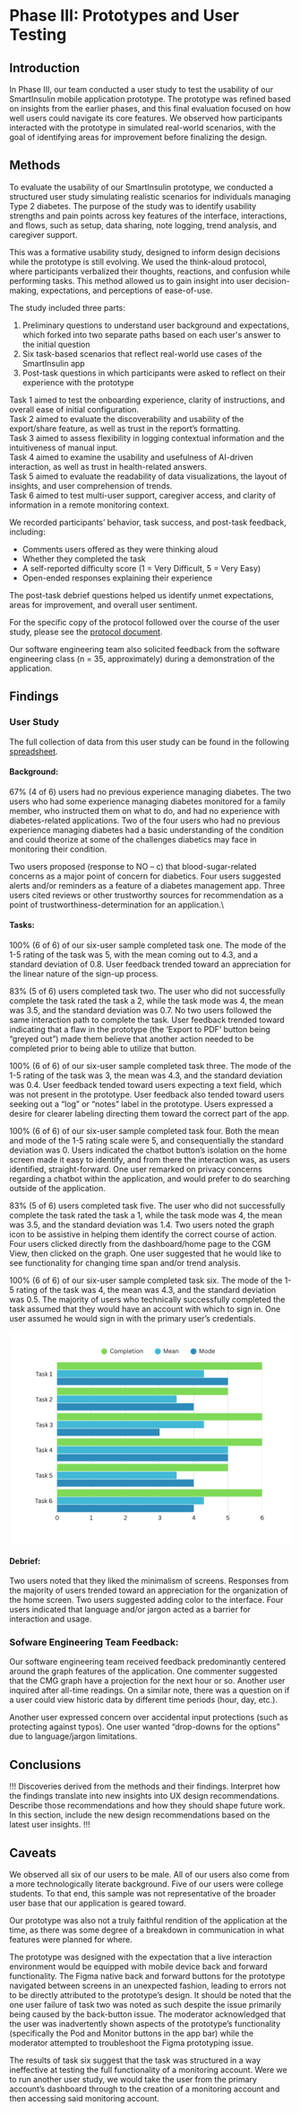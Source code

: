 # Phase III: Prototypes and User Testing

## Introduction

In Phase III, our team conducted a user study to test the usability of our SmartInsulin mobile application prototype. The prototype was refined based on insights from the earlier phases, and this final evaluation focused on how well users could navigate its core features. We observed how participants interacted with the prototype in simulated real-world scenarios, with the goal of identifying areas for improvement before finalizing the design.

## Methods

To evaluate the usability of our SmartInsulin prototype, we conducted a structured user study simulating realistic scenarios for individuals managing Type 2 diabetes. The purpose of the study was to identify usability strengths and pain points across key features of the interface, interactions, and flows, such as setup, data sharing, note logging, trend analysis, and caregiver support.

This was a formative usability study, designed to inform design decisions while the prototype is still evolving. We used the think-aloud protocol, where participants verbalized their thoughts, reactions, and confusion while performing tasks. This method allowed us to gain insight into user decision-making, expectations, and perceptions of ease-of-use.

The study included three parts:

1. Preliminary questions to understand user background and expectations, which forked into two separate paths based on each user's answer to the initial question
2. Six task-based scenarios that reflect real-world use cases of the SmartInsulin app
3. Post-task questions in which participants were asked to reflect on their experience with the prototype

Task 1 aimed to test the onboarding experience, clarity of instructions, and overall ease of initial configuration.\
Task 2 aimed to evaluate the discoverability and usability of the export/share feature, as well as trust in the report’s formatting.\
Task 3 aimed to assess flexibility in logging contextual information and the intuitiveness of manual input.\
Task 4 aimed to examine the usability and usefulness of AI-driven interaction, as well as trust in health-related answers.\
Task 5 aimed to evaluate the readability of data visualizations, the layout of insights, and user comprehension of trends.\
Task 6 aimed to test multi-user support, caregiver access, and clarity of information in a remote monitoring context.

We recorded participants’ behavior, task success, and post-task feedback, including:
- Comments users offered as they were thinking aloud
- Whether they completed the task
- A self-reported difficulty score (1 = Very Difficult, 5 = Very Easy)
- Open-ended responses explaining their experience

The post-task debrief questions helped us identify unmet expectations, areas for improvement, and overall user sentiment.

For the specific copy of the protocol followed over the course of the user study, please see the [protocol document](https://github.com/ChicoState/smartinsulin-ux/blob/main/phaseIII/SmartInsulin%20User%20Study%20Protocol.pdf).

Our software engineering team also solicited feedback from the software engineering class (n = 35, approximately) during a demonstration of the application.

## Findings
### User Study
The full collection of data from this user study can be found in the following [spreadsheet](https://docs.google.com/spreadsheets/d/1oINi5R7GugN7KuO-_0Xp0-A-QpbCyS-iFTeI-r4qcZ0/edit?usp=sharing).

#### __Background:__
67% (4 of 6) users had no previous experience managing diabetes. The two users who had some experience managing diabetes monitored for a family member, who instructed them on what to do, and had no experience with diabetes-related applications. Two of the four users who had no previous experience managing diabetes had a basic understanding of the condition and could theorize at some of the challenges diabetics may face in monitoring their condition.

Two users proposed (response to NO – c) that blood-sugar-related concerns as a major point of concern for diabetics. Four users suggested alerts and/or reminders as a feature of a diabetes management app. Three users cited reviews or other trustworthy sources for recommendation as a point of trustworthiness-determination for an application.\

#### __Tasks:__
100% (6 of 6) of our six-user sample completed task one. The mode of the 1-5 rating of the task was 5, with the mean coming out to 4.3, and a standard deviation of 0.8. User feedback trended toward an appreciation for the linear nature of the sign-up process.

83% (5 of 6) users completed task two. The user who did not successfully complete the task rated the task a 2, while the task mode was 4, the mean was 3.5, and the standard deviation was 0.7. No two users followed the same interaction path to complete the task. User feedback trended toward indicating that a flaw in the prototype (the ‘Export to PDF’ button being “greyed out”) made them believe that another action needed to be completed prior to being able to utilize that button.

100% (6 of 6) of our six-user sample completed task three. The mode of the 1-5 rating of the task was 3, the mean was 4.3, and the standard deviation was 0.4. User feedback tended toward users expecting a text field, which was not present in the prototype. User feedback also tended toward users seeking out a “log” or “notes” label in the prototype. Users expressed a desire for clearer labeling directing them toward the correct part of the app.

100% (6 of 6) of our six-user sample completed task four. Both the mean and mode of the 1-5 rating scale were 5, and consequentially the standard deviation was 0. Users indicated the chatbot button’s isolation on the home screen made it easy to identify, and from there the interaction was, as users identified, straight-forward. One user remarked on privacy concerns regarding a chatbot within the application, and would prefer to do searching outside of the application.

83% (5 of 6) users completed task five. The user who did not successfully complete the task rated the task a 1, while the task mode was 4, the mean was 3.5, and the standard deviation was 1.4. Two users noted the graph icon to be assistive in helping them identify the correct course of action. Four users clicked directly from the dashboard/home page to the CGM View, then clicked on the graph. One user suggested that he would like to see functionality for changing time span and/or trend analysis.

100% (6 of 6) of our six-user sample completed task six. The mode of the 1-5 rating of the task was 4, the mean was 4.3, and the standard deviation was 0.5. The majority of users who technically successfully completed the task assumed that they would have an account with which to sign in. One user assumed he would sign in with the primary user’s credentials.

![graph visualizing the findings of the task quantitative results](Graph.png)

#### __Debrief:__
Two users noted that they liked the minimalism of screens. Responses from the majority of users trended toward an appreciation for the organization of the home screen. Two users suggested adding color to the interface. Four users indicated that language and/or jargon acted as a barrier for interaction and usage.

### __Sofware Engineering Team Feedback:__
Our software engineering team received feedback predominantly centered around the graph features of the application. One commenter suggested that the CMG graph have a projection for the next hour or so. Another user inquired after all-time readings. On a similar note, there was a question on if a user could view historic data by different time periods (hour, day, etc.).

Another user expressed concern over accidental input protections (such as protecting against typos). One user wanted “drop-downs for the options” due to language/jargon limitations.


## Conclusions

!!! Discoveries derived from the methods and their findings. Interpret how the findings translate into new insights into UX design recommendations. Describe those recommendations and how they should shape future work. In this section, include the new design recommendations based on the latest user insights. !!!

## Caveats

We observed all six of our users to be male. All of our users also come from a more technologically literate background. Five of our users were college students. To that end, this sample was not representative of the broader user base that our application is geared toward.

Our prototype was also not a truly faithful rendition of the application at the time, as there was some degree of a breakdown in communication in what features were planned for where.

The prototype was designed with the expectation that a live interaction environment would be equipped with mobile device back and forward functionality. The Figma native back and forward buttons for the prototype navigated between screens in an unexpected fashion, leading to errors not to be directly attributed to the prototype’s design. It should be noted that the one user failure of task two was noted as such despite the issue primarily being caused by the back-button issue. The moderator acknowledged that the user was inadvertently shown aspects of the prototype’s functionality (specifically the Pod and Monitor buttons in the app bar) while the moderator attempted to troubleshoot the Figma prototyping issue.

The results of task six suggest that the task was structured in a way ineffective at testing the full functionality of a monitoring account. Were we to run another user study, we would take the user from the primary account’s dashboard through to the creation of a monitoring account and then accessing said monitoring account.
